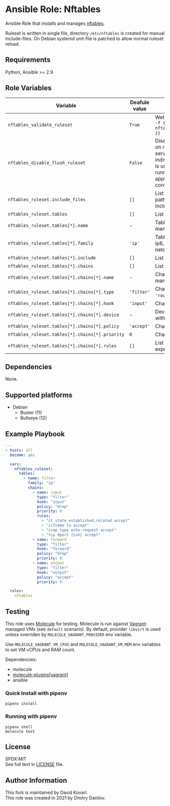 Ansible Role: Nftables
======================

Ansible Role that installs and manages [nftables](https://wiki.nftables.org/wiki-nftables/index.php/Main_Page).

Ruleset is written in single file, directory `/etc/nftables` is created for manual include-files. On Debian systemd unit-file is patched to allow normal ruleset reload.

Requirements
------------

Python, Ansible >= 2.9

Role Variables
--------------

|Variable|Deafule value|Description|
|-|-|-|
|`nftables_validate_ruleset`|`True`|Wether to run `nft -c -f {{ nftables_ruleset_path }}`|
|`nftables_disable_flush_ruleset`|`False`|Disable Flush ruleset on reload/restart service, instead flush individual tables. This is usefull for when running other applications that configure nftables.|
|`nftables_ruleset.include_files`|`[]`|List of include files path for generic level include statements|
|`nftables_ruleset.tables`|`[]`|List of tables|
|`nftables_ruleset.tables[*].name`|-|Table name, mandatory|
|`nftables_ruleset.tables[*].family`|`'ip'`|Table family: ip, arp, ip6, bridge, inet, netdev|
|`nftables_ruleset.tables[*].include`|`[]`|List of inlude file paths|
|`nftables_ruleset.tables[*].chains`|`[]`|List of chains in table|
|`nftables_ruleset.tables[*].chains[*].name`|-|Chain name, mandatory|
|`nftables_ruleset.tables[*].chains[*].type`|`'filter'`|Chain type: `'filter'`, `'route'`, `'nat'`|
|`nftables_ruleset.tables[*].chains[*].hook`|`'input'`|Chain hook|
|`nftables_ruleset.tables[*].chains[*].device`|-|Device associated with chain|
|`nftables_ruleset.tables[*].chains[*].policy`|`'accept'`|Chain policy action|
|`nftables_ruleset.tables[*].chains[*].priority`|`0`|Chain priority|
|`nftables_ruleset.tables[*].chains[*].rules`|`[]`|List of rule expressions|

Dependencies
------------

None.

Supported platforms
-------------------

* Debian
  * Buster (11)
  * Bullseye (12)

Example Playbook
----------------

```yaml
---
- hosts: all
  become: yes

  vars:
    nftables_ruleset:
      tables:
        - name: filter
          family: "ip"
          chains:
            - name: input
              type: "filter"
              hook: "input"
              policy: "drop"
              priority: 0
              rules:
                - "ct state established,related accept"
                - "iifname lo accept"
                - "icmp type echo-request accept"
                - "tcp dport {ssh} accept"
            - name: forward
              type: "filter"
              hook: "forward"
              policy: "drop"
              priority: 0
            - name: output
              type: "filter"
              hook: "output"
              policy: "accept"
              priority: 0

  roles:
    nftables
```

Testing
-------

This role uses [Molecule](https://molecule.readthedocs.io/en/stable/) for testing. Molecule is run against [Vagrant](https://www.vagrantup.com/docs)-managed VMs (see `default` scenario). By default, provider `libvirt` is used unless overriden by `MOLECULE_VAGRANT_PROVIDER` env variable.

Use `MOLECULE_VAGRANT_VM_CPUS` and `MOLECULE_VAGRANT_VM_MEM` env variables to set VM vCPUs and RAM count.

Dependencies:
* molecule
* [molecule-plugins[vagrant]](https://github.com/ansible-community/molecule-plugins)
* ansible

### Quick Install with pipenv
```shell
pipenv install
```

### Running with pipenv
```shell
pipenv shell
molecule test
```

License
-------

SPDX:MIT  
See full text in [LICENSE](LICENSE) file.

Author Information
------------------

This fork is maintained by David Kovari.  
This role was created in 2021 by Dmitry Danilov.
